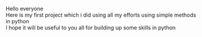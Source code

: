 Hello everyone 
<br>
Here is my first project which i did using all my efforts using simple methods in python
<br>
I hope it will be useful to you all for building up some skills in python 
